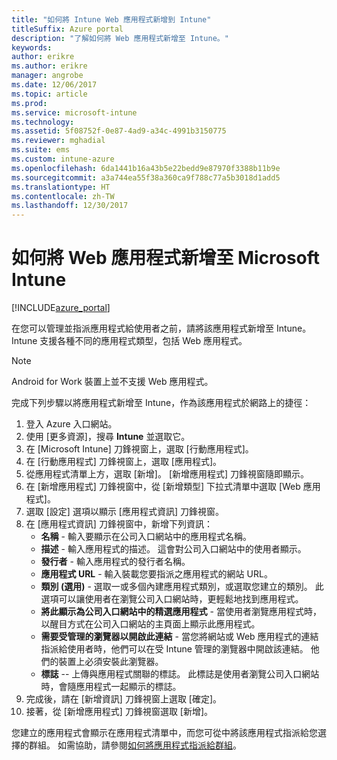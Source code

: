 ```yaml
---
title: "如何將 Intune Web 應用程式新增到 Intune"
titleSuffix: Azure portal
description: "了解如何將 Web 應用程式新增至 Intune。"
keywords: 
author: erikre
ms.author: erikre
manager: angrobe
ms.date: 12/06/2017
ms.topic: article
ms.prod: 
ms.service: microsoft-intune
ms.technology: 
ms.assetid: 5f08752f-0e87-4ad9-a34c-4991b3150775
ms.reviewer: mghadial
ms.suite: ems
ms.custom: intune-azure
ms.openlocfilehash: 6da1441b16a43b5e22bedd9e87970f3388b11b9e
ms.sourcegitcommit: a3a744ea55f38a360ca9f788c77a5b3018d1add5
ms.translationtype: HT
ms.contentlocale: zh-TW
ms.lasthandoff: 12/30/2017
---
```

# <a name="how-to-add-web-apps-to-microsoft-intune"></a>如何將 Web 應用程式新增至 Microsoft Intune

[!INCLUDE[azure_portal](./includes/azure_portal.md)]

在您可以管理並指派應用程式給使用者之前，請將該應用程式新增至 Intune。 Intune 支援各種不同的應用程式類型，包括 Web 應用程式。

> [!Note]
> Android for Work 裝置上並不支援 Web 應用程式。

完成下列步驟以將應用程式新增至 Intune，作為該應用程式於網路上的捷徑：

1. 登入 Azure 入口網站。
2. 使用 [更多資源]，搜尋 **Intune** 並選取它。
3. 在 [Microsoft Intune] 刀鋒視窗上，選取 [行動應用程式]。
4. 在 [行動應用程式] 刀鋒視窗上，選取 [應用程式]。
5. 從應用程式清單上方，選取 [新增]。 [新增應用程式] 刀鋒視窗隨即顯示。
6. 在 [新增應用程式] 刀鋒視窗中，從 [新增類型] 下拉式清單中選取 [Web 應用程式]。
7. 選取 [設定] 選項以顯示 [應用程式資訊] 刀鋒視窗。
8. 在 [應用程式資訊] 刀鋒視窗中，新增下列資訊：
    - **名稱** - 輸入要顯示在公司入口網站中的應用程式名稱。
    - **描述** - 輸入應用程式的描述。 這會對公司入口網站中的使用者顯示。
    - **發行者** - 輸入應用程式的發行者名稱。
    - **應用程式 URL** - 輸入裝載您要指派之應用程式的網站 URL。
    - **類別 (選用)** - 選取一或多個內建應用程式類別，或選取您建立的類別。 此選項可以讓使用者在瀏覽公司入口網站時，更輕鬆地找到應用程式。
    - **將此顯示為公司入口網站中的精選應用程式** - 當使用者瀏覽應用程式時，以醒目方式在公司入口網站的主頁面上顯示此應用程式。
    - **需要受管理的瀏覽器以開啟此連結** - 當您將網站或 Web 應用程式的連結指派給使用者時，他們可以在受 Intune 管理的瀏覽器中開啟該連結。 他們的裝置上必須安裝此瀏覽器。
    - **標誌** -- 上傳與應用程式關聯的標誌。 此標誌是使用者瀏覽公司入口網站時，會隨應用程式一起顯示的標誌。
9. 完成後，請在 [新增資訊] 刀鋒視窗上選取 [確定]。
10. 接著，從 [新增應用程式] 刀鋒視窗選取 [新增]。

您建立的應用程式會顯示在應用程式清單中，而您可從中將該應用程式指派給您選擇的群組。 如需協助，請參閱[如何將應用程式指派給群組](apps-deploy.md)。